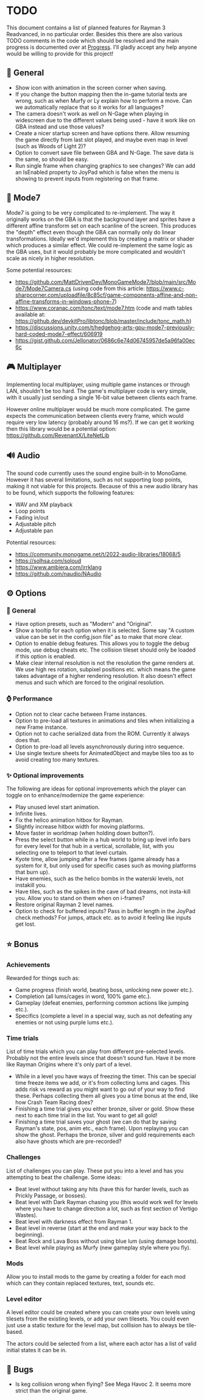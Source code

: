 # TODO
This document contains a list of planned features for Rayman 3 Readvanced, in no particular order. Besides this there are also various TODO comments in the code which should be resolved and the main progress is documented over at [Progress](PROGRESS.MD). I'll gladly accept any help anyone would be willing to provide for this project!

## 📃 General
- Show icon with animation in the screen corner when saving.
- If you change the button mapping then the in-game tutorial texts are wrong, such as when Murfy or Ly explain how to perform a move. Can we automatically replace that so it works for all languages?
- The camera doesn't work as well on N-Gage when playing in widescreen due to the different values being used - have it work like on GBA instead and use those values?
- Create a nicer startup screen and have options there. Allow resuming the game directly from last slot played, and maybe even map in level (such as Woods of Light 2)?
- Option to convert save file between GBA and N-Gage. The save data is the same, so should be easy.
- Run single frame when changing graphics to see changes? We can add an IsEnabled property to JoyPad which is false when the menu is showing to prevent inputs from registering on that frame.

## 🎥 Mode7
Mode7 is going to be very complicated to re-implement. The way it originally works on the GBA is that the background layer and sprites have a different affine transform set on each scanline of the screen. This produces the "depth" effect even though the GBA can normally only do linear transformations. Ideally we'd implement this by creating a matrix or shader which produces a similar effect. We could re-implement the same logic as the GBA uses, but it would probably be more complicated and wouldn't scale as nicely in higher resolution.

Some potential resources:

- https://github.com/MattDrivenDev/MonoGameMode7/blob/main/src/Mode7/Mode7Camera.cs (using code from this article: https://www.c-sharpcorner.com/uploadfile/8c85cf/game-components-affine-and-non-affine-transforms-in-windows-phone-7)
- https://www.coranac.com/tonc/text/mode7.htm (code and math tables available at: https://github.dev/devkitPro/libtonc/blob/master/include/tonc_math.h)
- https://discussions.unity.com/t/hedgehog-arts-gpu-mode7-previously-hard-coded-mode7-effect/606919
- https://gist.github.com/Jellonator/0686c6e74d06745957de5a96fa00ec6c

## 🎮 Multiplayer
Implementing local multiplayer, using multiple game instances or through LAN, shouldn't be too hard. The game's multiplayer code is very simple, with it usually just sending a single 16-bit value between clients each frame.

However online multiplayer would be much more complicated. The game expects the communication between clients every frame, which would require very low latency (probably around 16 ms?). If we can get it working then this library would be a potential option: https://github.com/RevenantX/LiteNetLib

## 🔊 Audio
The sound code currently uses the sound engine built-in to MonoGame. However it has several limitations, such as not supporting loop points, making it not viable for this projects. Because of this a new audio library has to be found, which supports the following features:

- WAV and XM playback
- Loop points
- Fading in/out
- Adjustable pitch
- Adjustable pan

Potential resources:
- https://community.monogame.net/t/2022-audio-libraries/18068/5
- https://solhsa.com/soloud
- https://www.ambiera.com/irrklang
- https://github.com/naudio/NAudio

## ⚙️ Options
### 📃 General
- Have option presets, such as "Modern" and "Original".
- Show a tooltip for each option when it is selected. Some say "A custom value can be set in the config.json file" as to make that more clear.
- Option to enable debug features. This allows you to toggle the debug mode, use debug cheats etc. The collision tileset should only be loaded if this option is enabled.
- Make clear internal resolution is not the resolution the game renders at. We use high res rotation, subpixel positions etc. which means the game takes advantage of a higher rendering resolution. It also doesn't effect menus and such which are forced to the original resolution.

### ⌚ Performance
- Option not to clear cache between Frame instances.
- Option to pre-load all textures in animations and tiles when initializing a new Frame instance.
- Option not to cache serialized data from the ROM. Currently it always does that.
- Option to pre-load all levels asynchronously during intro sequence.
- Use single texture sheets for AnimatedObject and maybe tiles too as to avoid creating too many textures.

### ✨ Optional improvements
The following are ideas for optional improvements which the player can toggle on to enhance/modernize the game experience:

- Play unused level start animation.
- Infinite lives.
- Fix the helico animation hitbox for Rayman.
- Slightly increase hitbox width for moving platforms.
- Move faster in worldmap (when holding down button?).
- Press the select button while in a hub world to bring up level info bars for every level for that hub in a vertical, scrollable, list, with you selecting one to teleport to that level curtain.
- Kyote time, allow jumping after a few frames (game already has a system for it, but only used for specific cases such as moving platforms that burn up).
- Have enemies, such as the helico bombs in the waterski levels, not instakill you.
- Have tiles, such as the spikes in the cave of bad dreams, not insta-kill you. Allow you to stand on them when on i-frames?
- Restore original Rayman 2 level names.
- Option to check for buffered inputs? Pass in buffer length in the JoyPad check methods? For jumps, attack etc. as to avoid it feeling like inputs get lost.

## ⭐ Bonus
### Achievements
Rewarded for things such as:
- Game progress (finish world, beating boss, unlocking new power etc.).
- Completion (all lums/cages in word, 100% game etc.).
- Gameplay (defeat enemies, performing common actions like jumping etc.).
- Specifics (complete a level in a special way, such as not defeating any enemies or not using purple lums etc.).

### Time trials
List of time trials which you can play from different pre-selected levels. Probably not the entire levels since that doesn't sound fun. Have it be more like Rayman Origins where it's only part of a level.
- While in a level you have ways of freezing the timer. This can be special time freeze items we add, or it's from collecting lums and cages. This adds risk vs reward as you might want to go out of your way to find these. Perhaps collecting them all gives you a time bonus at the end, like how Crash Team Racing does?
- Finishing a time trial gives you either bronze, silver or gold. Show these next to each time trial in the list. You want to get all gold!
- Finishing a time trial saves your ghost (we can do that by saving Rayman's state, pos, anim etc., each frame). Upon replaying you can show the ghost. Perhaps the bronze, silver and gold requirements each also have ghosts which are pre-recorded?

### Challenges
List of challenges you can play. These put you into a level and has you attempting to beat the challenge. Some ideas:
- Beat level without taking any hits (have this for harder levels, such as Prickly Passage, or bosses).
- Beat level with Dark Rayman chasing you (this would work well for levels where you have to change direction a lot, such as first section of Vertigo Wastes).
- Beat level with darkness effect from Rayman 1.
- Beat level in reverse (start at the end and make your way back to the beginning).
- Beat Rock and Lava Boss without using blue lum (using damage boosts).
- Beat level while playing as Murfy (new gameplay style where you fly).

### Mods
Allow you to install mods to the game by creating a folder for each mod which can they contain replaced textures, text, sounds etc.

### Level editor
A level editor could be created where you can create your own levels using tilesets from the existing levels, or add your own tilesets. You could even just use a static texture for the level map, but collision has to always be tile-based.

The actors could be selected from a list, where each actor has a list of valid initial states it can be in.

## 🐞 Bugs
- Is keg collision wrong when flying? See Mega Havoc 2. It seems more strict than the original game.
